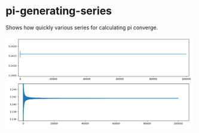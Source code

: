 # pi-generating-series
Shows how quickly various series for calculating pi converge.

![Screenshot](https://raw.githubusercontent.com/avisemler/pi-generating-series/main/pi_screenshot.png)
